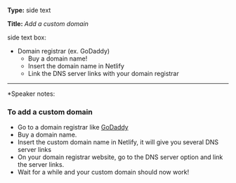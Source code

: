 **Type:** side text

**Title:** *Add a custom domain*

side text box:

* Domain registrar (ex. GoDaddy)
  * Buy a domain name!
  * Insert the domain name in Netlify
  * Link the DNS server links with your domain registrar

------

*Speaker notes: 

### To add a custom domain

- Go to a domain registrar like [GoDaddy](https://www.godaddy.com/)
- Buy a domain name.
- Insert the custom domain name in Netlify, it will give you several DNS server links
- On your domain registrar website, go to the DNS server option and link the server links.
- Wait for a while and your custom domain should now work!

### 
